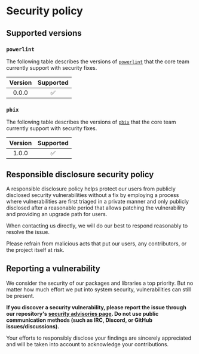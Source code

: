 # Security policy

## Supported versions

### `powerlint`

The following table describes the versions of [`powerlint`](packages/powerlint) that the core team currently support with security fixes.

| Version | Supported          |
| :-----: | :----------------: |
| 0.0.0   | ✅                 |

### `pbix`

The following table describes the versions of [`pbix`](packages/pbix) that the core team currently support with security fixes.

| Version | Supported          |
| :-----: | :----------------: |
| 1.0.0   | ✅                 |

## Responsible disclosure security policy

A responsible disclosure policy helps protect our users from publicly disclosed security vulnerabilities without a fix by employing a process where vulnerabilities are first triaged in a private manner and only publicly disclosed after a reasonable period that allows patching the vulnerability and providing an upgrade path for users.

When contacting us directly, we will do our best to respond reasonably to resolve the issue.

Please refrain from malicious acts that put our users, any contributors, or the project itself at risk.

## Reporting a vulnerability

We consider the security of our packages and libraries a top priority. But no matter how much effort we put into system security, vulnerabilities can still be present.

**If you discover a security vulnerability, please report the issue through our repository's [security advisories page][advisories]. Do not use public communication methods (such as IRC, Discord, or GitHub issues/discussions).**

Your efforts to responsibly disclose your findings are sincerely appreciated and will be taken into account to acknowledge your contributions.

[advisories]: https://github.com/powerlint/powerlint/security/advisories
